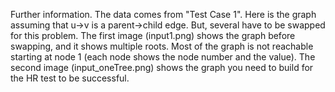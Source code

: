 Further information.  The data comes from "Test Case 1".  Here is the graph assuming that u->v is a parent->child edge.  But, several have to be swapped for this problem.  The first image (input1.png) shows the graph before swapping, and it shows multiple roots. Most of the graph is not reachable starting at node 1 (each node shows the node number and the value).  The second image (input_oneTree.png) shows the graph you need to build for the HR test to be successful.

